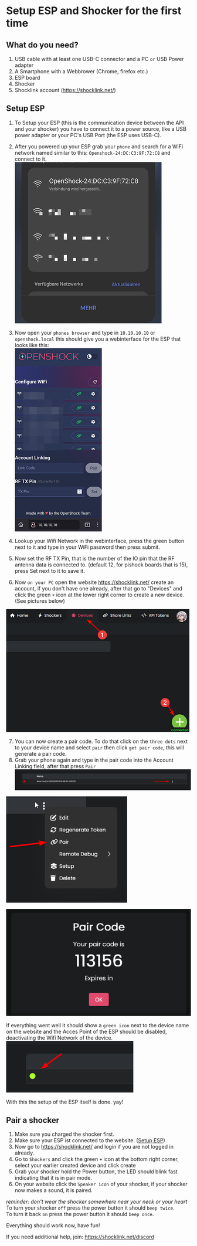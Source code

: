 # Setup ESP and Shocker for the first time
## What do you need?  
1. USB cable with at least one USB-C connector and a PC ``or`` USB Power adapter
2. A Smartphone with a Webbrower (Chrome, firefox etc.)
3. ESP board
4. Shocker
5. Shocklink account (https://shocklink.net/)




## Setup ESP


1. To Setup your ESP (this is the communication device between the API and your shocker) you have to connect it to a power source, like a USB power adapter or your PC's USB Port (the ESP uses USB-C).
2. After you powered up your ESP grab your ``phone`` and search for a WiFi network named similar to this: ``Openshock-24:DC:C3:9F:72:C8`` and connect to it.  
![Image "Find add Button"](../static/kyobinoyo/WiFioverview.png)  
3. Now open your ``phones browser`` and type in ``10.10.10.10`` or ``openshock.local`` this should give you a webinterface for the ESP that looks like this:  
![Image "Find add Button"](../static/kyobinoyo/ESPWebGUI.png)  
  
4. Lookup your Wifi Network in the webinterface, press the green button next to it and type in your WiFi password then press submit.
5. Now set the RF TX Pin, that is the number of the IO pin that the RF antenna data is connected to. (default 12, for pishock boards that is 15), press Set next to it to save it.
6. Now ``on your PC`` open the website https://shocklink.net/ create an account, if you don't have one already, after that go to "Devices" and click the green ``+`` icon at the lower right corner to create a new device. (See pictures below)  

![Image "Find add Button"](../static/kyobinoyo/findaddbutton3.png)  


7. You can now create a pair code. To do that click on the ``three dots`` next to your device name and select ``pair`` then click ``get pair code``, this will generate a pair code.
8. Grab your phone again and type in the pair code into the Account Linking field, after that press ``Pair``  
![Image "Find add Button"](../static/kyobinoyo/devicecontextmenu.png)
  
![Image "Find add Button"](../static/kyobinoyo/findpaircode.png)  
  
![Image "Find add Button"](../static/kyobinoyo/paircodeexample.png)  

  
If everything went well it should show a ``green icon`` next to the device name on the website and the Acces Point of the ESP should be disabled, deactivating the Wifi Network of the device.  
![Image "Find add Button"](../static/kyobinoyo/checkifonline.png)  

With this the setup of the ESP itself is done. yay!


## Pair a shocker


1. Make sure you charged the shocker first.
2. Make sure your ESP ist connected to the website. ([Setup ESP](#setup-esp))
3. Now go to https://shocklink.net/ and login if you are not logged in already.
4. Go to ``Shockers`` and click the green ``+`` icon at the bottom right corner, select your earlier created device and click create
5. Grab your shocker hold the Power button, the LED should blink fast indicating that it is in pair mode.
6. On your website click the ``Speaker icon`` of your shocker, if your shocker now makes a sound, it is paired.


*reminder: don't wear the shocker somewhere near your neck or your heart*  
To turn your shocker ``off`` press the power button it should ``beep twice``.  
To turn it back ``on`` press the power button it should ``beep once``.  
  
Everything should work now, have fun!  



If you need additional help, join: https://shocklink.net/discord
